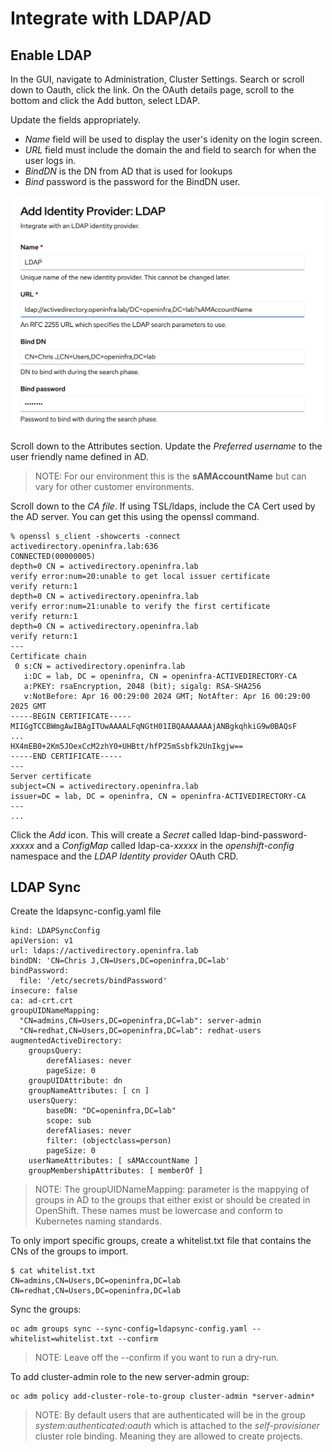 # Integrate with LDAP/AD

## Enable LDAP

In the GUI, navigate to Administration, Cluster Settings.  Search or scroll down to Oauth, click the link.  On the OAuth details page, scroll to the bottom and click the Add button, select LDAP.

Update the fields appropriately.  

* *Name* field will be used to display the user's idenity on the login screen.
* *URL* field must include the domain the and field to search for when the user logs in.
* *BindDN* is the DN from AD that is used for lookups
* *Bind* password is the password for the BindDN user.

<img src="../../../images/ldap-add.png" alt="drawing" width="500"/>

Scroll down to the Attributes section.  Update the *Preferred username* to the user friendly name defined in AD.
> NOTE:  For our environment this is the **sAMAccountName** but can vary for other customer environments.

Scroll down to the *CA file*.  If using TSL/ldaps, include the CA Cert used by the AD server.  You can get this using the openssl command.  

```hl_lines="17-21"
% openssl s_client -showcerts -connect activedirectory.openinfra.lab:636
CONNECTED(00000005)
depth=0 CN = activedirectory.openinfra.lab
verify error:num=20:unable to get local issuer certificate
verify return:1
depth=0 CN = activedirectory.openinfra.lab
verify error:num=21:unable to verify the first certificate
verify return:1
depth=0 CN = activedirectory.openinfra.lab
verify return:1
---
Certificate chain
 0 s:CN = activedirectory.openinfra.lab
   i:DC = lab, DC = openinfra, CN = openinfra-ACTIVEDIRECTORY-CA
   a:PKEY: rsaEncryption, 2048 (bit); sigalg: RSA-SHA256
   v:NotBefore: Apr 16 00:29:00 2024 GMT; NotAfter: Apr 16 00:29:00 2025 GMT
-----BEGIN CERTIFICATE-----
MIIGgTCCBWmgAwIBAgITUwAAAALFqNGtH01IBQAAAAAAAjANBgkqhkiG9w0BAQsF
...
HX4mEB0+2Km5JOexCcM2zhY0+UHBtt/hfP25mSsbfk2UnIkgjw==
-----END CERTIFICATE-----
---
Server certificate
subject=CN = activedirectory.openinfra.lab
issuer=DC = lab, DC = openinfra, CN = openinfra-ACTIVEDIRECTORY-CA
---
...
```

Click the *Add* icon.  This will create a *Secret* called ldap-bind-password-*xxxxx* and a *ConfigMap* called 
ldap-ca-*xxxxx* in the *openshift-config* namespace and the *LDAP Identity provider* OAuth CRD.

## LDAP Sync

Create the ldapsync-config.yaml file
```
kind: LDAPSyncConfig
apiVersion: v1
url: ldaps://activedirectory.openinfra.lab
bindDN: 'CN=Chris J,CN=Users,DC=openinfra,DC=lab'
bindPassword: 
  file: '/etc/secrets/bindPassword'
insecure: false
ca: ad-crt.crt
groupUIDNameMapping:
  "CN=admins,CN=Users,DC=openinfra,DC=lab": server-admin
  "CN=redhat,CN=Users,DC=openinfra,DC=lab": redhat-users
augmentedActiveDirectory:
    groupsQuery:
        derefAliases: never
        pageSize: 0
    groupUIDAttribute: dn
    groupNameAttributes: [ cn ]
    usersQuery:
        baseDN: "DC=openinfra,DC=lab"
        scope: sub
        derefAliases: never
        filter: (objectclass=person)
        pageSize: 0
    userNameAttributes: [ sAMAccountName ]
    groupMembershipAttributes: [ memberOf ]
```
> NOTE: The groupUIDNameMapping: parameter is the mappying of groups in AD to the groups that either exist or should be created in OpenShift.  These names must be lowercase and conform to Kubernetes naming standards.

To only import specific groups, create a whitelist.txt file that contains the CNs of the groups to import.

```
$ cat whitelist.txt
CN=admins,CN=Users,DC=openinfra,DC=lab
CN=redhat,CN=Users,DC=openinfra,DC=lab
```

Sync the groups:
```
oc adm groups sync --sync-config=ldapsync-config.yaml --whitelist=whitelist.txt --confirm
```
> NOTE: Leave off the --confirm if you want to run a dry-run.

To add cluster-admin role to the new server-admin group:
```
oc adm policy add-cluster-role-to-group cluster-admin *server-admin*
```

> NOTE: By default users that are authenticated will be in the group *system:authenticated:oauth* which is attached to the *self-provisioner* cluster role binding.  Meaning they are allowed to create projects.

